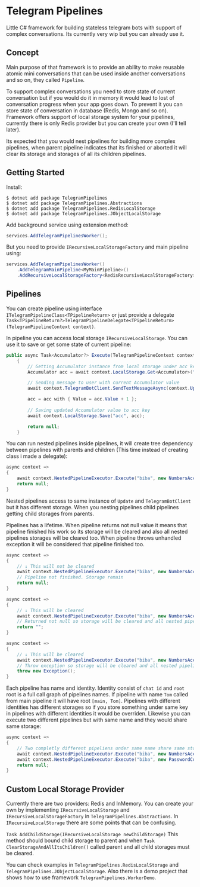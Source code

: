 # Telegram Pipelines
Little C# framework for building stateless telegram bots with support of complex conversations. Its currently very wip but you can already use it.

## Concept
Main purpose of that framework is to provide an ability to make reusable atomic mini conversations that can be used inside another conversations and so on, they called `Pipeline`.

To support complex conversations you need to store state of current conversation but if you would do it in memory it would lead to lost of conversation progress when your app goes down.
To prevent it you can store state of conversation in database (Redis, Mongo and so on). Framework offers support of local storage system for your pipelines, currently there is only Redis provider but you can create your own (I'll tell later).

Its expected that you would nest pipelines for building more complex pipelines, when parent pipeline indicates that its finished or aborted it will clear its storage and storages of all its children pipelines.

## Getting Started
Install:
```
$ dotnet add package TelegramPipelines
$ dotnet add package TelegramPipelines.Abstractions
$ dotnet add package TelegramPipelines.RedisLocalStorage
$ dotnet add package TelegramPipelines.JObjectLocalStorage
```

Add background service using extension method:
```csharp
services.AddTelegramPipelinesWorker();
```
But you need to provide `IRecursiveLocalStorageFactory` and main pipeline using:
```csharp
services.AddTelegramPipelinesWorker()
    .AddTelegramMainPipeline<MyMainPipeline>()
    .AddRecursiveLocalStorageFactory<RedisRecursiveLocalStorageFactory>();
```

## Pipelines
You can create pipeline using interface `ITelegramPipelineClass<TPipelineReturn>` or just provide a delegate `Task<TPipelineReturn?>TelegramPipelineDelegate<TPipelineReturn>(TelegramPipelineContext context)`.

In pipeline you can access local storage `IRecursiveLocalStorage`. You can use it to save or get some state of current pipeline:
```csharp
public async Task<Accumulator?> Execute(TelegramPipelineContext context)
    {
        // Getting Accumulator instance from local storage under acc key
        Accumulator acc = await context.LocalStorage.Get<Accumulator>("acc") ?? new Accumulator(0);

        // Sending message to user with current Accumulator value
        await context.TelegramBotClient.SendTextMessageAsync(context.Update.Message!.Chat, $"Current number {acc.Value}");

        acc = acc with { Value = acc.Value + 1 };
        
        // Saving updated Accumulator value to acc key        
        await context.LocalStorage.Save("acc", acc);

        return null;
    }
```
You can run nested pipelines inside pipelines, it will create tree dependency between pipelines with parents and children (This time instead of creating class i made a delegate):
```csharp
async context => 
{ 
    await context.NestedPipelineExecutor.Execute("biba", new NumbersAccumulatorPipeline()); 
    return null; 
}
```
Nested pipelines access to same instance of `Update` and `TelegramBotClient` but it has different storage. When you nesting pipelines child pipelines getting child storages from parents.

Pipelines has a lifetime. When pipeline returns not null value it means that pipeline finished his work so its storage will be cleared and also all nested pipelines storages will be cleared too. When pipeline throws unhandled exception it will be considered that pipeline finished too.
```csharp
async context => 
{  
    // ↓ This will not be cleared
    await context.NestedPipelineExecutor.Execute("biba", new NumbersAccumulatorPipeline());
    // Pipeline not finished. Storage remain
    return null; 
}
```
```csharp
async context => 
{  
    // ↓ This will be cleared
    await context.NestedPipelineExecutor.Execute("biba", new NumbersAccumulatorPipeline());
    // Returned not null so storage will be cleared and all nested pipelines storages will be cleared too
    return ""; 
}
```
```csharp
async context => 
{  
    // ↓ This will be cleared
    await context.NestedPipelineExecutor.Execute("biba", new NumbersAccumulatorPipeline());
    // Throw exception so storage will be cleared and all nested pipelines storages will be cleared too
    throw new Exception();
}
```

Each pipeline has name and identity. Identity consist of `chat id` and `root` root is a full call graph of pipelines names.
If pipeline with name `Tom` called from main pipeline it will have root `[main, Tom]`. Pipelines with different identities has different storages so if you store something under same key in pipelines with different identities it would be overriden. Likewise you can execute two different pipelines but with same name and they would share same storage: 
```csharp
async context => 
{  
    // Two completly different pipeliens under same name share same storage
    await context.NestedPipelineExecutor.Execute("biba", new NumbersAccumulatorPipeline());
    await context.NestedPipelineExecutor.Execute("biba", new PasswordConversation());
    return null; 
}
```

## Custom Local Storage Provider
Currently there are two providers: Redis and InMemory. You can create your own by implementing `IRecursiveLocalStorage` and `IRecursiveLocalStorageFactory` in `TelegramPipelines.Abstractions`.
In `IRecursiveLocalStorage` there are some points that can be confusing. 

`Task AddChildStorage(IRecursiveLocalStorage newChildStorage)` This method should bound child storage to parent and when `Task ClearStorageAndAllItsChildren()` called parent and all child storages must be cleared.

You can check examples in `TelegramPipelines.RedisLocalStorage` and `TelegramPipelines.JObjectLocalStorage`. Also there is a demo project that shows how to use framework `TelegramPipelines.WorkerDemo`.